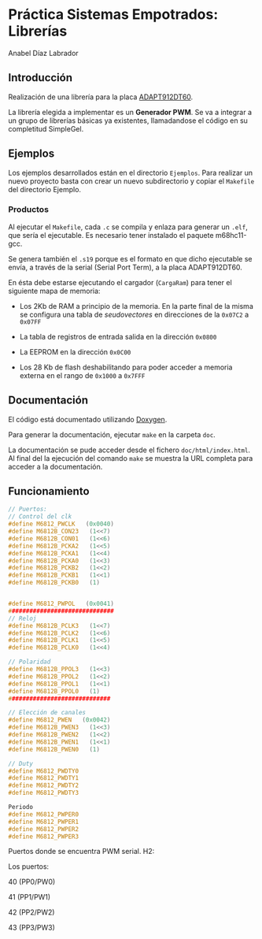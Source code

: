 # Práctica Sistemas Empotrados: Librerías
Anabel Díaz Labrador

## Introducción

Realización de una librería para la placa [ADAPT912DT60](http://www.technologicalarts.com/myfiles/ad912dt60.html).

La librería elegida a implementar es un **Generador PWM**. Se va a integrar a un grupo de librerías básicas ya existentes, 
llamadandose el código en su completitud SimpleGel.

## Ejemplos

Los ejemplos desarrollados están en el directorio `Ejemplos`.
Para realizar un nuevo proyecto basta con crear un nuevo subdirectorio
y copiar el `Makefile` del directorio Ejemplo.

### Productos

Al ejecutar el `Makefile`, cada `.c` se compila y enlaza para generar un `.elf`,
que sería el ejecutable.
Es necesario tener instalado el paquete m68hc11-gcc.

Se genera también el `.s19` porque es el formato en que
dicho ejecutable se envía, a través de la serial (Serial Port Term), a la placa ADAPT912DT60.

En ésta debe estarse ejecutando el cargador (`CargaRam`) para tener el siguiente
mapa de memoria:

- Los 2Kb de RAM a principio de la memoria. En la parte final de la misma se configura
una tabla de *seudovectores* en direcciones de la `0x07C2` a `0x07FF`

- La tabla de registros de entrada salida en la dirección `0x0800`

- La EEPROM en la dirección `0x0C00`

- Los 28 Kb de flash deshabilitando para poder acceder a memoria externa en el rango
de `0x1000` a `0x7FFF`

## Documentación

El código está documentado utilizando [Doxygen](http://www.doxygen.nl).

Para generar la documentación, ejecutar `make` en la carpeta `doc`.

La documentación se pude acceder desde el fichero `doc/html/index.html`.
Al final del la ejecución del comando `make` se muestra la
URL completa para acceder a la documentación.

## Funcionamiento
```c
// Puertos:
// Control del clk
#define M6812_PWCLK   (0x0040)
#define M6812B_CON23   (1<<7)
#define M6812B_CON01   (1<<6)
#define M6812B_PCKA2   (1<<5)
#define M6812B_PCKA1   (1<<4)
#define M6812B_PCKA0   (1<<3)
#define M6812B_PCKB2   (1<<2)
#define M6812B_PCKB1   (1<<1)
#define M6812B_PCKB0   (1)


#define M6812_PWPOL   (0x0041)
##############################
// Reloj
#define M6812B_PCLK3   (1<<7)
#define M6812B_PCLK2   (1<<6)
#define M6812B_PCLK1   (1<<5)
#define M6812B_PCLK0   (1<<4)

// Polaridad
#define M6812B_PPOL3   (1<<3)
#define M6812B_PPOL2   (1<<2)
#define M6812B_PPOL1   (1<<1)
#define M6812B_PPOL0   (1)
#############################

// Elección de canales
#define M6812_PWEN   (0x0042)
#define M6812B_PWEN3   (1<<3)
#define M6812B_PWEN2   (1<<2)
#define M6812B_PWEN1   (1<<1)
#define M6812B_PWEN0   (1)

// Duty
#define M6812_PWDTY0
#define M6812_PWDTY1
#define M6812_PWDTY2
#define M6812_PWDTY3

Periodo
#define M6812_PWPER0
#define M6812_PWPER1
#define M6812_PWPER2
#define M6812_PWPER3
```

Puertos donde se encuentra PWM serial.
H2:

Los puertos: 

40 (PP0/PW0)

41 (PP1/PW1)

42 (PP2/PW2)

43 (PP3/PW3)





